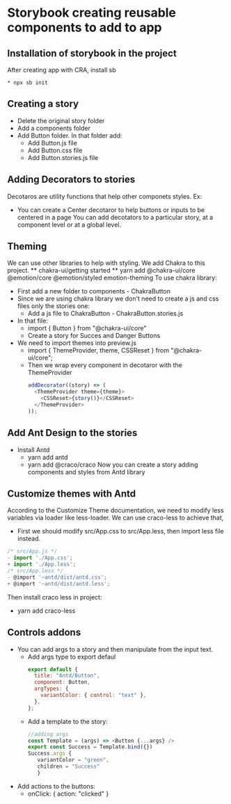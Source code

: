 # Storybook creating reusable components to add to app

## Installation of storybook in the project

After creating app with CRA, install sb

    * npx sb init

## Creating a story

- Delete the original story folder
- Add a components folder
- Add Button folder. In that folder add:
  - Add Button.js file
  - Add Button.css file
  - Add Button.stories.js file

## Adding Decorators to stories

Decotaros are utility functions that help other componets styles. Ex:

- You can create a Center decotaror to help buttons or inputs to be centered in a page
  You can add decotators to a particular story, at a component level or at a global level.

## Theming

We can use other libraries to help with styling. We add Chakra to this project.
** chakra-ui/getting started
** yarn add @chakra-ui/core @emotion/core @emotion/styled emotion-theming
To use chakra library:

- First add a new folder to components - ChakraButton
- Since we are using chakra library we don't need to create a js and css files only the stories one:
  - Add a js file to ChakraButton - ChakraButton.stories.js
- In that file:
  - import { Button } from "@chakra-ui/core"
  - Create a story for Succes and Danger Buttons
- We need to import themes into preview.js
  - import { ThemeProvider, theme, CSSReset } from "@chakra-ui/core";
  - Then we wrap every component in decotaror with the ThemeProvider
    ```js
    addDecorator((story) => (
      <ThemeProvider theme={theme}>
        <CSSReset>{story()}</CSSReset>
      </ThemeProvider>
    ));
    ```

## Add Ant Design to the stories

- Install Antd
  - yarn add antd
  - yarn add @craco/craco
    Now you can create a story adding components and styles from Antd library

## Customize themes with Antd

According to the Customize Theme documentation, we need to modify less variables via loader like less-loader. We can use craco-less to achieve that,

- First we should modify src/App.css to src/App.less, then import less file instead.

```js
/* src/App.js */
- import './App.css';
+ import './App.less';
/* src/App.less */
- @import '~antd/dist/antd.css';
+ @import '~antd/dist/antd.less';
```

Then install craco less in project:

- yarn add craco-less

## Controls addons

- You can add args to a story and then manipulate from the input text.
  - Add args type to export defaul
    ```js
    export default {
      title: "Antd/Button",
      component: Button,
      argTypes: {
        variantColor: { control: "text" },
      },
    };
    ```
  - Add a template to the story:
    ```js
    //adding args
    const Template = (args) => <Button {...args} />
    export const Success = Template.bind({})
    Success.args {
       variantColor = "green",
       children = "Success"
       }
    ```
- Add actions to the buttons:
  - onClick: { action: "clicked" }

